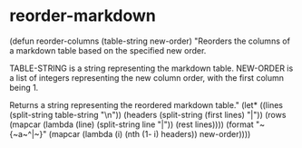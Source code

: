 # reorder-markdown

(defun reorder-columns (table-string new-order)
  "Reorders the columns of a markdown table based on the specified new order.
  
  TABLE-STRING is a string representing the markdown table.
  NEW-ORDER is a list of integers representing the new column order,
  with the first column being 1.
  
  Returns a string representing the reordered markdown table."
  (let* ((lines (split-string table-string "\n"))
         (headers (split-string (first lines) "|"))
         (rows (mapcar (lambda (line) (split-string line "|")) (rest lines))))
    (format "~{~a~^|~}" (mapcar (lambda (i) (nth (1- i) headers)) new-order))))

